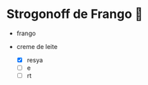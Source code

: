 # Strogonoff de Frango :chicken:



- frango

- creme de leite

  - [x] resya
  - [ ]  e
  - [ ] rt

  ​

  ​
